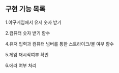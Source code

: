 <h2>구현 기능 목록</h2>
<p>1.야구게임에서 유저 숫자 받기</p>
<p>2.컴퓨터 숫자 받기 함수</p>
<p>4.유저 입력과 컴퓨터 넘버를 통한 스트라이크/볼 여부 함수</p>
<p>5.게임 재시작여부 확인</p>
<p>6.에러 여부 처리</p>